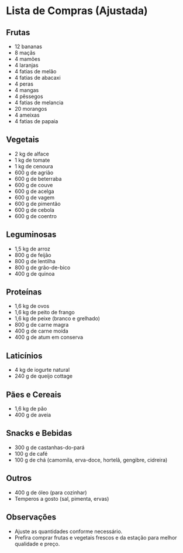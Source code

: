 # Lista de Compras (Ajustada)

## Frutas
- 12 bananas
- 8 maçãs
- 4 mamões
- 4 laranjas
- 4 fatias de melão
- 4 fatias de abacaxi
- 4 peras
- 4 mangas
- 4 pêssegos
- 4 fatias de melancia
- 20 morangos
- 4 ameixas
- 4 fatias de papaia

## Vegetais
- 2 kg de alface
- 1 kg de tomate
- 1 kg de cenoura
- 600 g de agrião
- 600 g de beterraba
- 600 g de couve
- 600 g de acelga
- 600 g de vagem
- 600 g de pimentão
- 600 g de cebola
- 600 g de coentro

## Leguminosas
- 1,5 kg de arroz
- 800 g de feijão
- 800 g de lentilha
- 800 g de grão-de-bico
- 400 g de quinoa

## Proteínas
- 1,6 kg de ovos
- 1,6 kg de peito de frango
- 1,6 kg de peixe (branco e grelhado)
- 800 g de carne magra
- 400 g de carne moída
- 400 g de atum em conserva

## Laticínios
- 4 kg de iogurte natural
- 240 g de queijo cottage

## Pães e Cereais
- 1,6 kg de pão
- 400 g de aveia

## Snacks e Bebidas
- 300 g de castanhas-do-pará
- 100 g de café
- 100 g de chá (camomila, erva-doce, hortelã, gengibre, cidreira)

## Outros
- 400 g de óleo (para cozinhar)
- Temperos a gosto (sal, pimenta, ervas)

## Observações
- Ajuste as quantidades conforme necessário.
- Prefira comprar frutas e vegetais frescos e da estação para melhor qualidade e preço.
